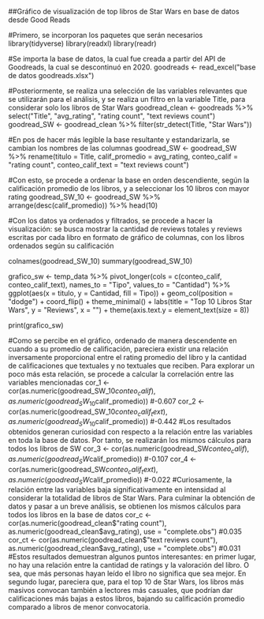 ##Gráfico de visualización de top libros de Star Wars en base de datos desde Good Reads

#Primero, se incorporan los paquetes que serán necesarios
library(tidyverse)
library(readxl)
library(readr)

#Se importa la base de datos, la cual fue creada a partir del API de Goodreads, la cual se descontinuó en 2020.
goodreads <- read_excel("base de datos goodreads.xlsx")

#Posteriormente, se realiza una selección de las variables relevantes que se utilizarán para el análisis, y se realiza un filtro en la variable Title, para considerar solo los libros de Star Wars
goodread_clean <- goodreads %>% select("Title", "avg_rating", "rating count", "text reviews count")
goodread_SW <- goodread_clean %>% filter(str_detect(Title, "Star Wars"))

#En pos de hacer más legible la base resultante y estandarizarla, se cambian los nombres de las columnas
goodread_SW <- goodread_SW %>% rename(titulo = Title,
                                      calif_promedio = avg_rating,
                                      conteo_calif = "rating count",
                                      conteo_calif_text = "text reviews count")
                                      
#Con esto, se procede a ordenar la base en orden descendiente, según la calificación promedio de los libros, y a seleccionar los 10 libros con mayor rating
goodread_SW_10 <- goodread_SW %>% arrange(desc(calif_promedio)) %>%
                               head(10)
                               
#Con los datos ya ordenados y filtrados, se procede a hacer la visualización: se busca mostrar la cantidad de reviews totales y reviews escritas por cada libro en formato de gráfico de columnas, con los libros ordenados según su calificación

colnames(goodread_SW_10)
summary(goodread_SW_10)

grafico_sw <- temp_data %>%
  pivot_longer(cols = c(conteo_calif, conteo_calif_text), 
               names_to = "Tipo", values_to = "Cantidad") %>%
  ggplot(aes(x = titulo, y = Cantidad, fill = Tipo)) +
  geom_col(position = "dodge") +
  coord_flip() +
  theme_minimal() +
  labs(title = "Top 10 Libros Star Wars", y = "Reviews", x = "") +
  theme(axis.text.y = element_text(size = 8))
  
print(grafico_sw)


#Como se percibe en el gráfico, ordenado de manera descendente en cuando a su promedio de calificación, pareciera existir una relación inversamente proporcional entre el rating promedio del libro y la cantidad de calificaciones que textuales y no textuales que reciben. Para explorar un poco más esta relación, se procede a calcular la correlación entre las variables mencionadas
cor_1 <- cor(as.numeric(goodread_SW_10$conteo_calif), as.numeric(goodread_SW_10$calif_promedio)) #-0.607
cor_2 <- cor(as.numeric(goodread_SW_10$conteo_calif_text), as.numeric(goodread_SW_10$calif_promedio)) #-0.442
#Los resultados obtenidos generan curiosidad con respecto a la relación entre las variables en toda la base de datos. Por tanto, se realizarán los mismos cálculos para todos los libros de SW
cor_3 <- cor(as.numeric(goodread_SW$conteo_calif), as.numeric(goodread_SW$calif_promedio)) #-0.107
cor_4 <- cor(as.numeric(goodread_SW$conteo_calif_text), as.numeric(goodread_SW$calif_promedio)) #-0.022
#Curiosamente, la relación entre las variables baja significativamente en intensidad al considerar la totalidad de libros de Star Wars. Para culminar la obtención de datos y pasar a un breve análisis, se obtienen los mismos cálculos para todos los libros en la base de datos
cor_c <- cor(as.numeric(goodread_clean$"rating count"), as.numeric(goodread_clean$avg_rating), use = "complete.obs") #0.035
cor_ct <- cor(as.numeric(goodread_clean$"text reviews count"), as.numeric(goodread_clean$avg_rating), use = "complete.obs") #0.031
#Estos resultados demuestran algunos puntos interesantes: en primer lugar, no hay una relación entre la cantidad de ratings y la valoración del libro. O sea, que más personas hayan leído el libro no significa que sea mejor. En segundo lugar, pareciera que, para el top 10 de Star Wars, los libros más masivos convocan también a lectores más casuales, que podrían dar calificaciones más bajas a estos libros, bajando su calificación promedio comparado a libros de menor convocatoria.